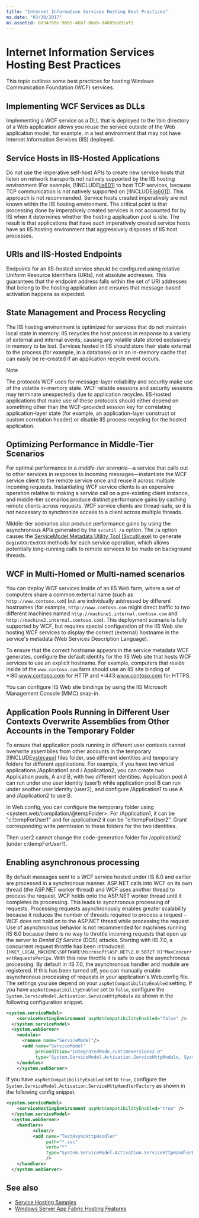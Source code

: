 ```yaml
---
title: "Internet Information Services Hosting Best Practices"
ms.date: "03/30/2017"
ms.assetid: 0834768e-9665-46bf-86eb-d4b09ab91af5
---
```

# Internet Information Services Hosting Best Practices
This topic outlines some best practices for hosting Windows Communication Foundation (WCF) services.  
  
## Implementing WCF Services as DLLs  
 Implementing a WCF service as a DLL that is deployed to the \bin directory of a Web application allows you reuse the service outside of the Web application model, for example, in a test environment that may not have Internet Information Services (IIS) deployed.  
  
## Service Hosts in IIS-Hosted Applications  
 Do not use the imperative self-host APIs to create new service hosts that listen on network transports not natively supported by the IIS hosting environment (For example, [!INCLUDE[iis601](../../../../includes/iis601-md.md)] to host TCP services, because TCP communication is not natively supported on [!INCLUDE[iis601](../../../../includes/iis601-md.md)]). This approach is not recommended. Service hosts created imperatively are not known within the IIS hosting environment. The critical point is that processing done by imperatively created services is not accounted for by IIS when it determines whether the hosting application pool is idle. The result is that applications that have such imperatively created service hosts have an IIS hosting environment that aggressively disposes of IIS host processes.  
  
## URIs and IIS-Hosted Endpoints  
 Endpoints for an IIS-hosted service should be configured using relative Uniform Resource Identifiers (URIs), not absolute addresses. This guarantees that the endpoint address falls within the set of URI addresses that belong to the hosting application and ensures that message-based activation happens as expected.  
  
## State Management and Process Recycling  
 The IIS hosting environment is optimized for services that do not maintain local state in memory. IIS recycles the host process in response to a variety of external and internal events, causing any volatile state stored exclusively in memory to be lost. Services hosted in IIS should store their state external to the process (for example, in a database) or in an in-memory cache that can easily be re-created if an application recycle event occurs.  
  
> [!NOTE]
>  The protocols WCF uses for message-layer reliability and security make use of the volatile in-memory state. WCF reliable sessions and security sessions may terminate unexpectedly due to application recycles. IIS-hosted applications that make use of these protocols should either depend on something other than the WCF-provided session key for correlating application-layer state (for example, an application-layer construct or custom correlation header) or disable IIS process recycling for the hosted application.  
  
## Optimizing Performance in Middle-Tier Scenarios  
 For optimal performance in a *middle-tier scenario*—a service that calls out to other services in response to incoming messages—instantiate the WCF service client to the remote service once and reuse it across multiple incoming requests. Instantiating WCF service clients is an expensive operation relative to making a service call on a pre-existing client instance, and middle-tier scenarios produce distinct performance gains by caching remote clients across requests. WCF service clients are thread-safe, so it is not necessary to synchronize access to a client across multiple threads.  
  
 Middle-tier scenarios also produce performance gains by using the asynchronous APIs generated by the `svcutil /a` option. The `/a` option causes the [ServiceModel Metadata Utility Tool (Svcutil.exe)](../../../../docs/framework/wcf/servicemodel-metadata-utility-tool-svcutil-exe.md) to generate `BeginXXX/EndXXX` methods for each service operation, which allows potentially long-running calls to remote services to be made on background threads.  
  
## WCF in Multi-Homed or Multi-named scenarios  
 You can deploy WCF services inside of an IIS Web farm, where a set of computers share a common external name (such as `http://www.contoso.com`) but are individually addressed by different hostnames (for example, `http://www.contoso.com` might direct traffic to two different machines named `http://machine1.internal.contoso.com` and `http://machine2.internal.contoso.com`). This deployment scenario is fully supported by WCF, but requires special configuration of the IIS Web site hosting WCF services to display the correct (external) hostname in the service's metadata (Web Services Description Language).  
  
 To ensure that the correct hostname appears in the service metadata WCF generates, configure the default identity for the IIS Web site that hosts WCF services to use an explicit hostname. For example, computers that reside inside of the `www.contoso.com` farm should use an IIS site binding of *:80:www.contoso.com for HTTP and \*:443:www.contoso.com for HTTPS.  
  
 You can configure IIS Web site bindings by using the IIS Microsoft Management Console (MMC) snap-in.  
  
## Application Pools Running in Different User Contexts Overwrite Assemblies from Other Accounts in the Temporary Folder  
 To ensure that application pools running in different user contexts cannot overwrite assemblies from other accounts in the temporary [!INCLUDE[vstecasp](../../../../includes/vstecasp-md.md)] files folder, use different identities and temporary folders for different applications. For example, if you have two virtual applications /Application1 and / Application2, you can create two Application pools, A and B, with two different identities. Application pool A can run under one user identity (user1) while application pool B can run under another user identity (user2), and configure /Application1 to use A and /Application2 to use B.  
  
 In Web.config, you can configure the temporary folder using \<system.web/compilation/@tempFolder>. For /Application1, it can be "c:\tempForUser1" and for application2 it can be "c:\tempForUser2". Grant corresponding write permission to these folders for the two identities.  
  
 Then user2 cannot change the code-generation folder for /application2 (under c:\tempForUser1).  
  
## Enabling asynchronous processing  
 By default messages sent to a WCF service hosted under IIS 6.0 and earlier are processed in a synchronous manner. ASP.NET calls into WCF on its own thread (the ASP.NET worker thread) and WCF uses another thread to process the request. WCF holds onto the ASP.NET worker thread until it completes its processing. This leads to synchronous processing of requests. Processing requests asynchronously enables greater scalability because it reduces the number of threads required to process a request –WCF does not hold on to the ASP.NET thread while processing the request. Use of asynchronous behavior is not recommended for machines running IIS 6.0 because there is no way to throttle incoming requests that open up the server to *Denial Of Service* (DOS) attacks. Starting with IIS 7.0, a concurrent request throttle has been introduced: `[HKEY_LOCAL_MACHINE\SOFTWARE\Microsoft\ASP.NET\2.0.50727.0]"MaxConcurrentRequestsPerCpu`. With this new throttle it is safe to use the asynchronous processing.  By default in IIS 7.0, the asynchronous handler and module are registered. If this has been turned off, you can manually enable asynchronous processing of requests in your application's Web.config file. The settings you use depend on your `aspNetCompatibilityEnabled` setting. If you have `aspNetCompatibilityEnabled` set to `false`, configure the `System.ServiceModel.Activation.ServiceHttpModule` as shown in the following configuration snippet.  
  
```xml  
<system.serviceModel>  
    <serviceHostingEnvironment aspNetCompatibilityEnabled="false" />      
  </system.serviceModel>  
  <system.webServer>  
    <modules>  
      <remove name="ServiceModel"/>  
      <add name="ServiceModel"   
           preCondition="integratedMode,runtimeVersionv2.0"   
           type="System.ServiceModel.Activation.ServiceHttpModule, System.ServiceModel,Version=3.0.0.0, Culture=neutral, PublicKeyToken=b77a5c561934e089"/>  
    </modules>  
    </system.webServer>  
```  
  
 If you have `aspNetCompatibilityEnabled` set to `true`, configure the `System.ServiceModel.Activation.ServiceHttpHandlerFactory` as shown in the following config snippet.  
  
```xml  
<system.serviceModel>  
    <serviceHostingEnvironment aspNetCompatibilityEnabled="true" />      
  </system.serviceModel>  
  <system.webServer>  
    <handlers>  
          <clear/>  
          <add name="TestAsyncHttpHandler"   
               path="*.svc"   
               verb="*"   
               type="System.ServiceModel.Activation.ServiceHttpHandlerFactory, System.ServiceModel, Version=3.0.0.0, Culture=neutral, PublicKeyToken=b77a5c561934e089"           
               />  
    </handlers>      
  </system.webServer>  
```  
  
## See also
- [Service Hosting Samples](https://msdn.microsoft.com/library/f703a3f6-0fba-418a-a92f-7ce75ccfa47e)
- [Windows Server App Fabric Hosting Features](https://go.microsoft.com/fwlink/?LinkId=201276)
